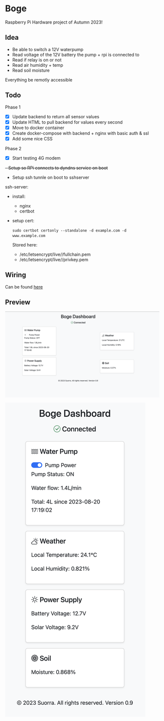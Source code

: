 # Boge

Raspberry Pi Hardware project of Autumn 2023!

## Idea

- Be able to switch a 12V waterpump
- Read voltage of the 12V battery the pump + rpi is connected to
- Read if relay is on or not
- Read air humidity + temp
- Read soil moisture

Everything be remotly accessible 

## Todo

Phase 1

- [X] Update backend to return all sensor values
- [X] Update HTML to pull backend for values every second
- [X] Move to docker container
- [X] Create docker-compose with backend + nginx with basic auth & ssl
- [X] Add some nice CSS

Phase 2

- [X] Start testing 4G modem

~~- Setup so RPi connects to dyndns service on boot~~

- Setup ssh tunnle on boot to sshserver

ssh-server:
- install:
    - nginx
    - certbot

- setup cert:
    
    `sudo certbot certonly --standalone -d example.com -d www.example.com`

    Stored here:
    - /etc/letsencrypt/live/<domain>/fullchain.pem
    - /etc/letsencrypt/live/<domain>/privkey.pem


## Wiring

Can be found [here](./wiring.md)

## Preview

![](./web.png)

![](./mobile.png)
